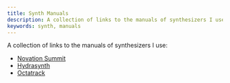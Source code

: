 ```yaml
---
title: Synth Manuals
description: A collection of links to the manuals of synthesizers I use.
keywords: synth, manuals
---
```


A collection of links to the manuals of synthesizers I use:

- [Novation Summit]
- [Hydrasynth]
- [Octatrack]

[hydrasynth]: https://www.mecldata.com/download/asm/Hydrasynth_Owners_Manual_v1.5.pdf
[novation summit]: https://fael-downloads-prod.focusrite.com/customer/prod/s3fs-public/downloads/Summit%20manual%201.0.1.pdf
[octatrack]: https://www.elektron.se/wp-content/uploads/2017/10/Octatrack-MKII-User-Manual_ENG-2.pdf
